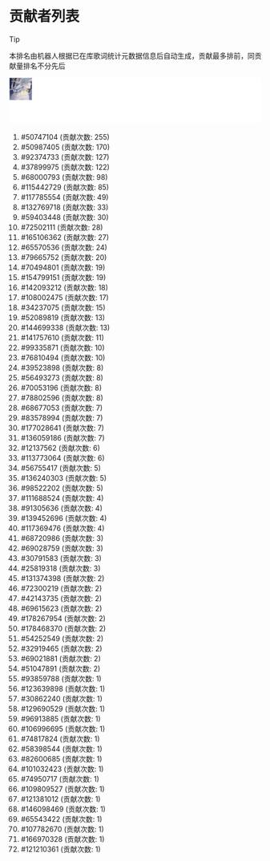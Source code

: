 # 贡献者列表

> [!TIP]
> 本排名由机器人根据已在库歌词统计元数据信息后自动生成，贡献最多排前，同贡献量排名不分先后

![贡献者头像画廊](./CONTRIBUTORS.svg)

1. #50747104 (贡献次数: 255)
2. #50987405 (贡献次数: 170)
3. #92374733 (贡献次数: 127)
4. #37899975 (贡献次数: 122)
5. #68000793 (贡献次数: 98)
6. #115442729 (贡献次数: 85)
7. #117785554 (贡献次数: 49)
8. #132769718 (贡献次数: 33)
9. #59403448 (贡献次数: 30)
10. #72502111 (贡献次数: 28)
11. #165106362 (贡献次数: 27)
12. #65570536 (贡献次数: 24)
13. #79665752 (贡献次数: 20)
14. #70494801 (贡献次数: 19)
15. #154799151 (贡献次数: 19)
16. #142093212 (贡献次数: 18)
17. #108002475 (贡献次数: 17)
18. #34237075 (贡献次数: 15)
19. #52089819 (贡献次数: 13)
20. #144699338 (贡献次数: 13)
21. #141757610 (贡献次数: 11)
22. #99335871 (贡献次数: 10)
23. #76810494 (贡献次数: 10)
24. #39523898 (贡献次数: 8)
25. #56493273 (贡献次数: 8)
26. #70053196 (贡献次数: 8)
27. #78802596 (贡献次数: 8)
28. #68677053 (贡献次数: 7)
29. #83578994 (贡献次数: 7)
30. #177028641 (贡献次数: 7)
31. #136059186 (贡献次数: 7)
32. #12137562 (贡献次数: 6)
33. #113773064 (贡献次数: 6)
34. #56755417 (贡献次数: 5)
35. #136240303 (贡献次数: 5)
36. #98522202 (贡献次数: 5)
37. #111688524 (贡献次数: 4)
38. #91305636 (贡献次数: 4)
39. #139452696 (贡献次数: 4)
40. #117369476 (贡献次数: 4)
41. #68720986 (贡献次数: 3)
42. #69028759 (贡献次数: 3)
43. #30791583 (贡献次数: 3)
44. #25819318 (贡献次数: 3)
45. #131374398 (贡献次数: 2)
46. #72300219 (贡献次数: 2)
47. #42143735 (贡献次数: 2)
48. #69615623 (贡献次数: 2)
49. #178267954 (贡献次数: 2)
50. #178468370 (贡献次数: 2)
51. #54252549 (贡献次数: 2)
52. #32919465 (贡献次数: 2)
53. #69021881 (贡献次数: 2)
54. #51047891 (贡献次数: 2)
55. #93859788 (贡献次数: 1)
56. #123639898 (贡献次数: 1)
57. #30862240 (贡献次数: 1)
58. #129690529 (贡献次数: 1)
59. #96913885 (贡献次数: 1)
60. #106996695 (贡献次数: 1)
61. #74817824 (贡献次数: 1)
62. #58398544 (贡献次数: 1)
63. #82600685 (贡献次数: 1)
64. #101032423 (贡献次数: 1)
65. #74950717 (贡献次数: 1)
66. #109809527 (贡献次数: 1)
67. #121381012 (贡献次数: 1)
68. #146098469 (贡献次数: 1)
69. #65543422 (贡献次数: 1)
70. #107782670 (贡献次数: 1)
71. #166970328 (贡献次数: 1)
72. #121210361 (贡献次数: 1)
